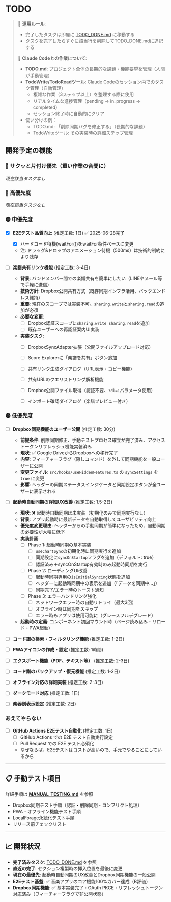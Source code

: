 # TODO

> 📝 **運用ルール**: 
> - 完了したタスクは即座に [TODO_DONE.md](./TODO_DONE.md) に移動する
> - タスクを完了したらすぐに該当行を削除してTODO_DONE.mdに追記する
> 
> 🤖 **Claude Codeとの作業について**:
> - **TODO.md**: プロジェクト全体の長期的な課題・機能要望を管理（人間が手動管理）
> - **TodoWrite/TodoReadツール**: Claude Codeのセッション内でのタスク管理（自動管理）
>   - 複雑な作業（3ステップ以上）を整理する際に使用
>   - リアルタイムな進捗管理（pending → in_progress → completed）
>   - セッション終了時に自動的にクリア
> - 使い分けの例：
>   - TODO.md: 「削除同期バグを修正する」（長期的な課題）
>   - TodoWriteツール: その実装時の詳細ステップ管理

## 開発予定の機能

### 🚀 サクッと片付け優先（重い作業の合間に）

*現在該当タスクなし*

### 🔴 高優先度

*現在該当タスクなし*

### 🟡 中優先度

- [x] **E2Eテスト品質向上** (推定工数: 1日) ✅ 2025-06-28完了
  - [x] ハードコード待機(waitFor())をwaitFor条件ベースに変更
  - 注: ドラッグ&ドロップのアニメーション待機（500ms）は技術的制約により残存

- [ ] **楽譜共有リンク機能** (推定工数: 3-4日)
  - **背景**: バンドメンバー間での楽譜共有を簡単にしたい（LINEやメール等で手軽に送信）
  - **技術方針**: Dropbox公開共有方式（既存同期インフラ活用、バックエンドレス維持）
  - **重要**: 現在のスコープでは実装不可。`sharing.write`と`sharing.read`の追加が必須
  - **必要な変更**:
    - [ ] Dropbox認証スコープに`sharing.write sharing.read`を追加
    - [ ] 既存ユーザーへの再認証案内UI実装
  - **実装タスク**:
    - [ ] DropboxSyncAdapter拡張（公開ファイルアップロード対応）
    - [ ] Score Explorerに「楽譜を共有」ボタン追加
    - [ ] 共有リンク生成ダイアログ（URL表示・コピー機能）
    - [ ] 共有URLのクエリストリング解析機能
    - [ ] Dropbox公開ファイル取得（認証不要、`?dl=1`パラメータ使用）
    - [ ] インポート確認ダイアログ（楽譜プレビュー付き）


### 🟢 低優先度
- [ ] **Dropbox同期機能のユーザー公開** (推定工数: 30分)
  - **前提条件**: 削除同期修正、手動テストプロセス確立が完了済み、アクセストークンリフレッシュ機能実装済み
  - **現状**: ✅ Google DriveからDropboxへの移行完了
  - **内容**: フィーチャーフラグ（隠しコマンド）を外して同期機能を一般ユーザーに公開
  - **変更ファイル**: `src/hooks/useHiddenFeatures.ts` の `syncSettings` を `true` に変更
  - **影響**: ヘッダーの同期ステータスインジケータと同期設定ボタンが全ユーザーに表示される

- [ ] **起動時自動同期の詳細UX改善** (推定工数: 1.5-2日)
  - **現状**: ❌ 起動時自動同期は未実装（初期化のみで同期実行なし）
  - **背景**: アプリ起動時に最新データを自動取得してユーザビリティ向上
  - **優先度変更理由**: ヘッダーからの手動同期が簡単になったため、自動同期の必要性が大幅に低下
  - **実装計画**:
    - [ ] Phase 1: 起動時同期の基本実装
      - [ ] `useChartSync`の初期化時に同期実行を追加
      - [ ] 同期設定に`syncOnStartup`フラグを追加（デフォルト: true）
      - [ ] 認証済み＋syncOnStartup有効時のみ起動時同期を実行
    - [ ] Phase 2: ローディングUI改善
      - [ ] 起動時同期専用の`isInitialSyncing`状態を追加
      - [ ] ヘッダーに起動時同期中の表示を追加（「データを同期中...」）
      - [ ] 同期完了/エラー時のトースト通知
    - [ ] Phase 3: エラーハンドリング強化
      - [ ] ネットワークエラー時の自動リトライ（最大3回）
      - [ ] オフライン時は同期をスキップ
      - [ ] エラー時もアプリは使用可能に（グレースフルデグレード）
  - **起動時の定義**: コンポーネント初回マウント時（ページ読み込み・リロード・PWA起動）
- [ ] **コード譜の検索・フィルタリング機能** (推定工数: 1-2日)
- [ ] **PWAアイコンの作成・設定** (推定工数: 1時間)
- [ ] **エクスポート機能（PDF、テキスト等）** (推定工数: 2-3日)
- [ ] **コード譜のバックアップ・復元機能** (推定工数: 1-2日)
- [ ] **オフライン対応の詳細実装** (推定工数: 2-3日)
- [ ] **ダークモード対応** (推定工数: 1日)
- [ ] **楽器別表示設定** (推定工数: 2日)


### あえてやらない
- [ ] **GitHub Actions E2Eテスト自動化** (推定工数: 1日)
  - [ ] GitHub Actions での E2E テスト自動実行設定
  - [ ] Pull Request での E2E テスト必須化
  - なぜならば、E2Eテストはコストが高いので、手元でやることにしているから


---

## 📋 手動テスト項目

詳細手順は **[MANUAL_TESTING.md](./MANUAL_TESTING.md)** を参照
- Dropbox同期テスト手順（認証・削除同期・コンフリクト処理）
- PWA・オフライン機能テスト手順
- LocalForage永続化テスト手順
- リリース前チェックリスト

---

## 📈 開発状況

- **完了済みタスク**: [TODO_DONE.md](./TODO_DONE.md) を参照
- **直近の完了**: セクション複製時の挿入位置を最後に変更
- **現在の最優先**: 起動時自動同期のUX改善とDropbox同期機能の一般公開
- **E2Eテスト基盤**: ✅ 音楽アプリのコア機能100%カバー達成（B評価）
- **Dropbox同期機能**: ✅ 基本実装完了・OAuth PKCE・リフレッシュトークン対応済み（フィーチャーフラグで非公開状態）